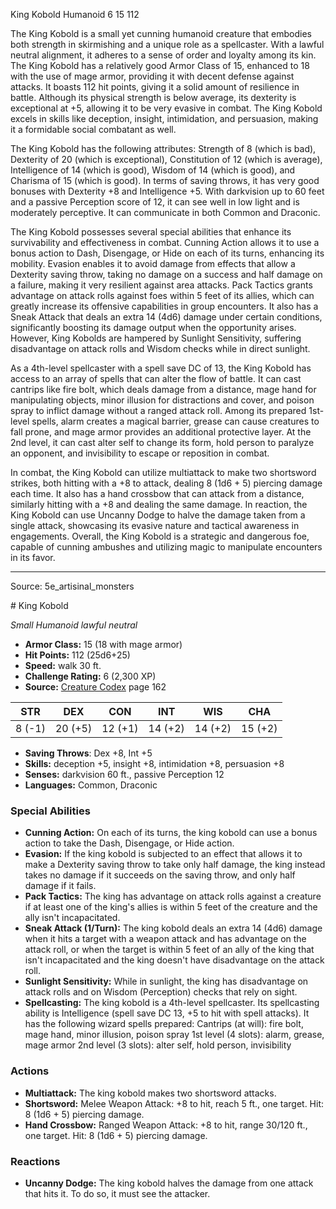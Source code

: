 <MonsterName/>King Kobold</MonsterName>
<CreatureType/>Humanoid</CreatureType>
<CR/>6</CR>
<AC/>15</AC>
<HP/>112</HP>
<summary>The King Kobold is a small yet cunning humanoid creature that embodies both strength in skirmishing and a unique role as a spellcaster. With a lawful neutral alignment, it adheres to a sense of order and loyalty among its kin. The King Kobold has a relatively good Armor Class of 15, enhanced to 18 with the use of mage armor, providing it with decent defense against attacks. It boasts 112 hit points, giving it a solid amount of resilience in battle. Although its physical strength is below average, its dexterity is exceptional at +5, allowing it to be very evasive in combat. The King Kobold excels in skills like deception, insight, intimidation, and persuasion, making it a formidable social combatant as well.</summary>

<detail>

The King Kobold has the following attributes: Strength of 8 (which is bad), Dexterity of 20 (which is exceptional), Constitution of 12 (which is average), Intelligence of 14 (which is good), Wisdom of 14 (which is good), and Charisma of 15 (which is good). In terms of saving throws, it has very good bonuses with Dexterity +8 and Intelligence +5. With darkvision up to 60 feet and a passive Perception score of 12, it can see well in low light and is moderately perceptive. It can communicate in both Common and Draconic.

The King Kobold possesses several special abilities that enhance its survivability and effectiveness in combat. Cunning Action allows it to use a bonus action to Dash, Disengage, or Hide on each of its turns, enhancing its mobility. Evasion enables it to avoid damage from effects that allow a Dexterity saving throw, taking no damage on a success and half damage on a failure, making it very resilient against area attacks. Pack Tactics grants advantage on attack rolls against foes within 5 feet of its allies, which can greatly increase its offensive capabilities in group encounters. It also has a Sneak Attack that deals an extra 14 (4d6) damage under certain conditions, significantly boosting its damage output when the opportunity arises. However, King Kobolds are hampered by Sunlight Sensitivity, suffering disadvantage on attack rolls and Wisdom checks while in direct sunlight.

As a 4th-level spellcaster with a spell save DC of 13, the King Kobold has access to an array of spells that can alter the flow of battle. It can cast cantrips like fire bolt, which deals damage from a distance, mage hand for manipulating objects, minor illusion for distractions and cover, and poison spray to inflict damage without a ranged attack roll. Among its prepared 1st-level spells, alarm creates a magical barrier, grease can cause creatures to fall prone, and mage armor provides an additional protective layer. At the 2nd level, it can cast alter self to change its form, hold person to paralyze an opponent, and invisibility to escape or reposition in combat.

In combat, the King Kobold can utilize multiattack to make two shortsword strikes, both hitting with a +8 to attack, dealing 8 (1d6 + 5) piercing damage each time. It also has a hand crossbow that can attack from a distance, similarly hitting with a +8 and dealing the same damage. In reaction, the King Kobold can use Uncanny Dodge to halve the damage taken from a single attack, showcasing its evasive nature and tactical awareness in engagements. Overall, the King Kobold is a strategic and dangerous foe, capable of cunning ambushes and utilizing magic to manipulate encounters in its favor.</detail>



---

Source: 5e_artisinal_monsters

<statblock>
# King Kobold

*Small* *Humanoid* *lawful neutral*

- **Armor Class:** 15 (18 with mage armor)
- **Hit Points:** 112 (25d6+25)
- **Speed:** walk 30 ft.
- **Challenge Rating:** 6 (2,300 XP)
- **Source:** [Creature Codex](https://koboldpress.com/kpstore/product/creature-codex-for-5th-edition-dnd) page 162

| STR | DEX | CON | INT | WIS | CHA |
| --- | --- | --- | --- | --- | --- |
| 8 (-1) | 20 (+5) | 12 (+1) | 14 (+2) | 14 (+2) | 15 (+2) |

- **Saving Throws**: Dex +8, Int +5
- **Skills:** deception +5, insight +8, intimidation +8, persuasion +8
- **Senses:** darkvision 60 ft., passive Perception 12
- **Languages:** Common, Draconic

### Special Abilities

- **Cunning Action:** On each of its turns, the king kobold can use a bonus action to take the Dash, Disengage, or Hide action.
- **Evasion:** If the king kobold is subjected to an effect that allows it to make a Dexterity saving throw to take only half damage, the king instead takes no damage if it succeeds on the saving throw, and only half damage if it fails.
- **Pack Tactics:** The king has advantage on attack rolls against a creature if at least one of the king's allies is within 5 feet of the creature and the ally isn't incapacitated.
- **Sneak Attack (1/Turn):** The king kobold deals an extra 14 (4d6) damage when it hits a target with a weapon attack and has advantage on the attack roll, or when the target is within 5 feet of an ally of the king that isn't incapacitated and the king doesn't have disadvantage on the attack roll.
- **Sunlight Sensitivity:** While in sunlight, the king has disadvantage on attack rolls and on Wisdom (Perception) checks that rely on sight.
- **Spellcasting:** The king kobold is a 4th-level spellcaster. Its spellcasting ability is Intelligence (spell save DC 13, +5 to hit with spell attacks). It has the following wizard spells prepared: 
Cantrips (at will): fire bolt, mage hand, minor illusion, poison spray
1st level (4 slots): alarm, grease, mage armor
2nd level (3 slots): alter self, hold person, invisibility

### Actions

- **Multiattack:** The king kobold makes two shortsword attacks.
- **Shortsword:** Melee Weapon Attack: +8 to hit, reach 5 ft., one target. Hit: 8 (1d6 + 5) piercing damage.
- **Hand Crossbow:** Ranged Weapon Attack: +8 to hit, range 30/120 ft., one target. Hit: 8 (1d6 + 5) piercing damage.

### Reactions

- **Uncanny Dodge:** The king kobold halves the damage from one attack that hits it. To do so, it must see the attacker.


</statblock>


